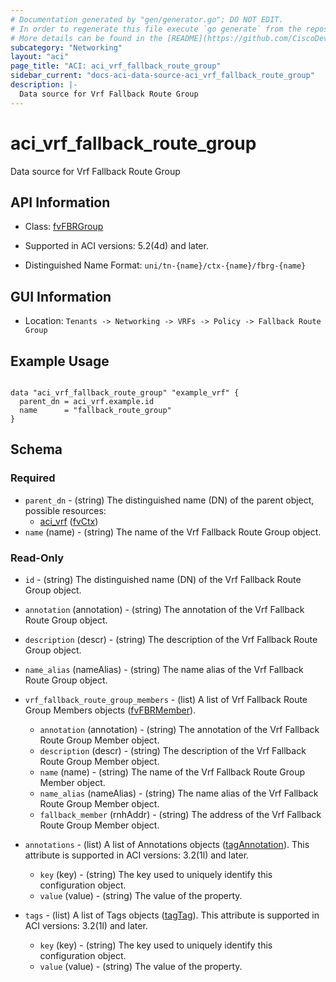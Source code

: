 ```yaml
---
# Documentation generated by "gen/generator.go"; DO NOT EDIT.
# In order to regenerate this file execute `go generate` from the repository root.
# More details can be found in the [README](https://github.com/CiscoDevNet/terraform-provider-aci/blob/master/README.md).
subcategory: "Networking"
layout: "aci"
page_title: "ACI: aci_vrf_fallback_route_group"
sidebar_current: "docs-aci-data-source-aci_vrf_fallback_route_group"
description: |-
  Data source for Vrf Fallback Route Group
---
```


# aci_vrf_fallback_route_group #

Data source for Vrf Fallback Route Group

## API Information ##

* Class: [fvFBRGroup](https://pubhub.devnetcloud.com/media/model-doc-latest/docs/app/index.html#/objects/fvFBRGroup/overview)

* Supported in ACI versions: 5.2(4d) and later.

* Distinguished Name Format: `uni/tn-{name}/ctx-{name}/fbrg-{name}`

## GUI Information ##

* Location: `Tenants -> Networking -> VRFs -> Policy -> Fallback Route Group`

## Example Usage ##

```hcl

data "aci_vrf_fallback_route_group" "example_vrf" {
  parent_dn = aci_vrf.example.id
  name      = "fallback_route_group"
}

```

## Schema ##

### Required ###

* `parent_dn` - (string) The distinguished name (DN) of the parent object, possible resources:
  - [aci_vrf](https://registry.terraform.io/providers/CiscoDevNet/aci/latest/docs/resources/vrf) ([fvCtx](https://pubhub.devnetcloud.com/media/model-doc-latest/docs/app/index.html#/objects/fvCtx/overview))
* `name` (name) - (string) The name of the Vrf Fallback Route Group object.

### Read-Only ###

* `id` - (string) The distinguished name (DN) of the Vrf Fallback Route Group object.
* `annotation` (annotation) - (string) The annotation of the Vrf Fallback Route Group object.
* `description` (descr) - (string) The description of the Vrf Fallback Route Group object.
* `name_alias` (nameAlias) - (string) The name alias of the Vrf Fallback Route Group object.

* `vrf_fallback_route_group_members` - (list) A list of Vrf Fallback Route Group Members objects ([fvFBRMember](https://pubhub.devnetcloud.com/media/model-doc-latest/docs/app/index.html#/objects/fvFBRMember/overview)).
  * `annotation` (annotation) - (string) The annotation of the Vrf Fallback Route Group Member object.
  * `description` (descr) - (string) The description of the Vrf Fallback Route Group Member object.
  * `name` (name) - (string) The name of the Vrf Fallback Route Group Member object.
  * `name_alias` (nameAlias) - (string) The name alias of the Vrf Fallback Route Group Member object.
  * `fallback_member` (rnhAddr) - (string) The address of the Vrf Fallback Route Group Member object.

* `annotations` - (list) A list of Annotations objects ([tagAnnotation](https://pubhub.devnetcloud.com/media/model-doc-latest/docs/app/index.html#/objects/tagAnnotation/overview)). This attribute is supported in ACI versions: 3.2(1l) and later.
  * `key` (key) - (string) The key used to uniquely identify this configuration object.
  * `value` (value) - (string) The value of the property.

* `tags` - (list) A list of Tags objects ([tagTag](https://pubhub.devnetcloud.com/media/model-doc-latest/docs/app/index.html#/objects/tagTag/overview)). This attribute is supported in ACI versions: 3.2(1l) and later.
  * `key` (key) - (string) The key used to uniquely identify this configuration object.
  * `value` (value) - (string) The value of the property.
